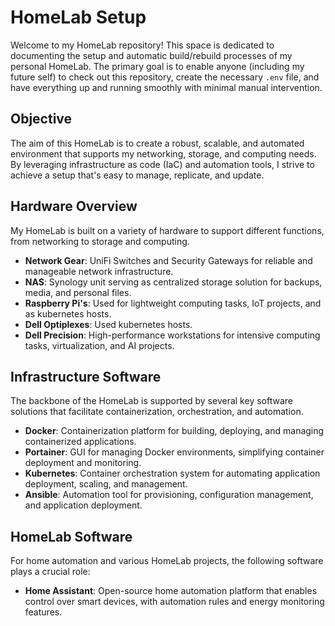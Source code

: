 # HomeLab Setup

Welcome to my HomeLab repository! This space is dedicated to documenting the setup and automatic build/rebuild processes of my personal HomeLab. The primary goal is to enable anyone (including my future self) to check out this repository, create the necessary `.env` file, and have everything up and running smoothly with minimal manual intervention.

## Objective

The aim of this HomeLab is to create a robust, scalable, and automated environment that supports my networking, storage, and computing needs. By leveraging infrastructure as code (IaC) and automation tools, I strive to achieve a setup that's easy to manage, replicate, and update.

## Hardware Overview

My HomeLab is built on a variety of hardware to support different functions, from networking to storage and computing.

- **Network Gear**: UniFi Switches and Security Gateways for reliable and manageable network infrastructure.
- **NAS**: Synology unit serving as centralized storage solution for backups, media, and personal files.
- **Raspberry Pi's**: Used for lightweight computing tasks, IoT projects, and as kubernetes hosts.
- **Dell Optiplexes**: Used kubernetes hosts.
- **Dell Precision**: High-performance workstations for intensive computing tasks, virtualization, and AI projects.

## Infrastructure Software

The backbone of the HomeLab is supported by several key software solutions that facilitate containerization, orchestration, and automation.

- **Docker**: Containerization platform for building, deploying, and managing containerized applications.
- **Portainer**: GUI for managing Docker environments, simplifying container deployment and monitoring.
- **Kubernetes**: Container orchestration system for automating application deployment, scaling, and management.
- **Ansible**: Automation tool for provisioning, configuration management, and application deployment.

## HomeLab Software

For home automation and various HomeLab projects, the following software plays a crucial role:

- **Home Assistant**: Open-source home automation platform that enables control over smart devices, with automation rules and energy monitoring features.
